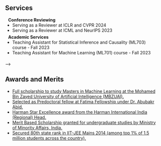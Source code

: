 ## Services

<h4 style="margin:0 10px 0;">Conference Reviewing</h4>

<ul style="margin:0 0 5px;">
  <li><autocolor>Serving as a Reviewer at ICLR and CVPR 2024</autocolor></li>
  <li>Serving as a Reviewer at ICML and NeurIPS 2023</autocolor></li>
</ul>

<h4 style="margin:0 10px 0;">Academic Services</h4>

<ul style="margin:0 0 20px;">
  <li><autocolor>Teaching Assistant for Statistical Inference and Causality (ML703) course - Fall 2023</autocolor></li>
  <li><autocolor>Teaching Assistant for Machine Learning (ML701) course - Fall 2023</autocolor></li>
</ul> -->


## Awards and Merits

<!-- <h4 style="margin:0 10px 0;">Work Experience</h4> -->

<ul style="margin:0 0 5px;">
  <li><a href="http://www.mbzuai.ac.ae"><autocolor>Full scholarship to study Masters in Machine Learning at the Mohamed Bin Zayed University of Artificial Intelligence (MBZUAI).</autocolor></a></li>
  <li><a href="https://www.fatimafellowship.com/"><autocolor>Selected as Predoctoral fellow at Fatima Fellowship under Dr. Abubakr Abid.</autocolor></a></li>
  <li><a href="https://www.harman.com/India"><autocolor>Harman Star Excellence award from the Harman International India (Regional) Head.</autocolor></a></li>
  <li><a href="https://www.minorityaffairs.gov.in/"><autocolor> Merit Based Scholarship granted for undergraduate studies by Ministry of Minority Affairs, India.</autocolor></a></li>
 <li><a href="https://en.wikipedia.org/wiki/Joint_Entrance_Examination_%E2%80%93_Advanced"><autocolor>Secured 80th state rank in IIT-JEE Mains 2014 (among top 1% of 1.5 million students across the country). </autocolor></a></li>
</ul>

<!-- <h4 style="margin:0 10px 0;">Journal Reviewers</h4>

<ul style="margin:0 0 20px;">
  <li><a href="https://www.computer.org/csdl/journal/tp"><autocolor>IEEE Transactions on Pattern Analysis and Machine Intelligence (TPAMI)</autocolor></a></li>
  <li><a href="https://www.springer.com/journal/11263"><autocolor>International Journal of Computer Vision (IJCV)</autocolor></a></li>
</ul> -->

